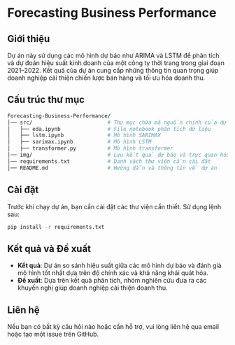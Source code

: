 # Forecasting Business Performance

## Giới thiệu
Dự án này sử dụng các mô hình dự báo như ARIMA và LSTM để phân tích và dự đoán hiệu suất kinh doanh của một công ty thời trang trong giai đoạn 2021–2022. Kết quả của dự án cung cấp những thông tin quan trọng giúp doanh nghiệp cải thiện chiến lược bán hàng và tối ưu hóa doanh thu.

## Cấu trúc thư mục
```bash
Forecasting-Business-Performance/
│── src/                        # Thư mục chứa mã nguồn chính của dự án
│   ├── eda.ipynb               # File notebook phân tích dữ liệu
│   ├── lstm.ipynb              # Mô hình SARIMAX
│   ├── sarimax.ipynb           # Mô hình LSTM
│   ├── transformer.py          # Mô hình transformer
│── img/                        # Lưu kết quả dự báo và trực quan hóa
│── requirements.txt            # Danh sách thư viện cần cài đặt
│── README.md                   # Hướng dẫn và thông tin về dự án
```

## Cài đặt
Trước khi chạy dự án, bạn cần cài đặt các thư viện cần thiết. Sử dụng lệnh sau:
```sh
pip install -r requirements.txt
```

## Kết quả và Đề xuất
- **Kết quả**: Dự án so sánh hiệu suất giữa các mô hình dự báo và đánh giá mô hình tốt nhất dựa trên độ chính xác và khả năng khái quát hóa.
- **Đề xuất**: Dựa trên kết quả phân tích, nhóm nghiên cứu đưa ra các khuyến nghị giúp doanh nghiệp cải thiện doanh thu.

## Liên hệ
Nếu bạn có bất kỳ câu hỏi nào hoặc cần hỗ trợ, vui lòng liên hệ qua email hoặc tạo một issue trên GitHub.
